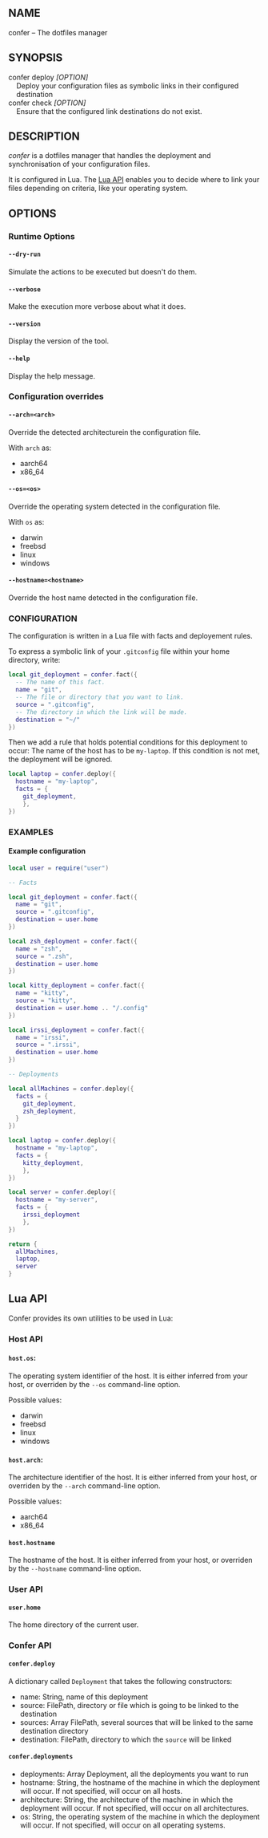 ## NAME

confer – The dotfiles manager

## SYNOPSIS

<dl>
    <dt>confer deploy <i>[OPTION]</i></dt>
    <dd style="margin-left: 1rem;">Deploy your configuration files as symbolic links in their configured destination</dd>
    <dt>confer check <i>[OPTION]</i></dt>
    <dd style="margin-left: 1rem;">Ensure that the configured link destinations do not exist.</dd>
</dl>

## DESCRIPTION

*confer* is a dotfiles manager that handles the deployment and synchronisation of your configuration files. 

It is configured in Lua. The [Lua API](#lua-api) enables you to decide where to link your files depending on criteria, like your operating system.

## OPTIONS

### Runtime Options

#### `--dry-run`
Simulate the actions to be executed but doesn't do them.

#### `--verbose`
Make the execution more verbose about what it does.

#### `--version`
Display the version of the tool.

#### `--help`
Display the help message.

### Configuration overrides

#### `--arch=<arch>`
Override the detected architecturein the configuration file.

With `arch` as:

* aarch64
* x86_64

#### `--os=<os>`
Override the operating system detected in the configuration file.

With `os` as:
* darwin
* freebsd
* linux
* windows

#### `--hostname=<hostname>`
Override the host name detected in the configuration file.

### CONFIGURATION

The configuration is written in a Lua file with facts and deployement rules.

To express a symbolic link of your `.gitconfig` file within your home directory, write:

```lua
local git_deployment = confer.fact({
  -- The name of this fact.
  name = "git",
  -- The file or directory that you want to link.
  source = ".gitconfig",
  -- The directory in which the link will be made.
  destination = "~/"
})
```
Then we add a rule that holds potential conditions for this deployment to occur:
The name of the host has to be `my-laptop`. If this condition is not met,
the deployment will be ignored.

```lua
local laptop = confer.deploy({
  hostname = "my-laptop",
  facts = {
    git_deployment,
    },
})

```

### EXAMPLES

#### Example configuration

```lua
local user = require("user")

-- Facts

local git_deployment = confer.fact({
  name = "git",
  source = ".gitconfig",
  destination = user.home
})

local zsh_deployment = confer.fact({
  name = "zsh",
  source = ".zsh",
  destination = user.home
})

local kitty_deployment = confer.fact({
  name = "kitty",
  source = "kitty",
  destination = user.home .. "/.config"
})

local irssi_deployment = confer.fact({
  name = "irssi",
  source = ".irssi",
  destination = user.home
})

-- Deployments

local allMachines = confer.deploy({
  facts = {
    git_deployment,
    zsh_deployment,
  }
})

local laptop = confer.deploy({
  hostname = "my-laptop",
  facts = {
    kitty_deployment,
    },
})

local server = confer.deploy({
  hostname = "my-server",
  facts = {
    irssi_deployment
    },
})

return {
  allMachines,
  laptop,
  server
}
```

## Lua API

Confer provides its own utilities to be used in Lua:

### Host API

#### `host.os`:
The operating system identifier of the host.
It is either inferred from your host, or overriden by the `--os` command-line option.

Possible values:
* darwin
* freebsd
* linux
* windows
 
#### `host.arch`:
The architecture identifier of the host.
It is either inferred from your host, or overriden by the `--arch` command-line option.

Possible values:
* aarch64
* x86_64

#### `host.hostname`
The hostname of the host.
It is either inferred from your host, or overriden by the `--hostname` command-line option.

### User API

#### `user.home`
The home directory of the current user.

### Confer API

#### `confer.deploy`
A dictionary called `Deployment` that takes the following constructors:
* name: String, name of this deployment
* source: FilePath, directory or file which is going to be linked to the destination
* sources: Array FilePath, several sources that will be linked to the same destination directory
* destination: FilePath, directory to which the `source` will be linked

#### `confer.deployments`
* deployments: Array Deployment, all the deployments you want to run
* hostname: String, the hostname of the machine in which the deployment will occur. If not specified, will occur on all hosts.
* architecture: String, the architecture of the machine in which the deployment will occur. If not specified, will occur on all architectures.
* os: String, the operating system of the machine in which the deployment will occur. If not specified, will occur on all operating systems.
